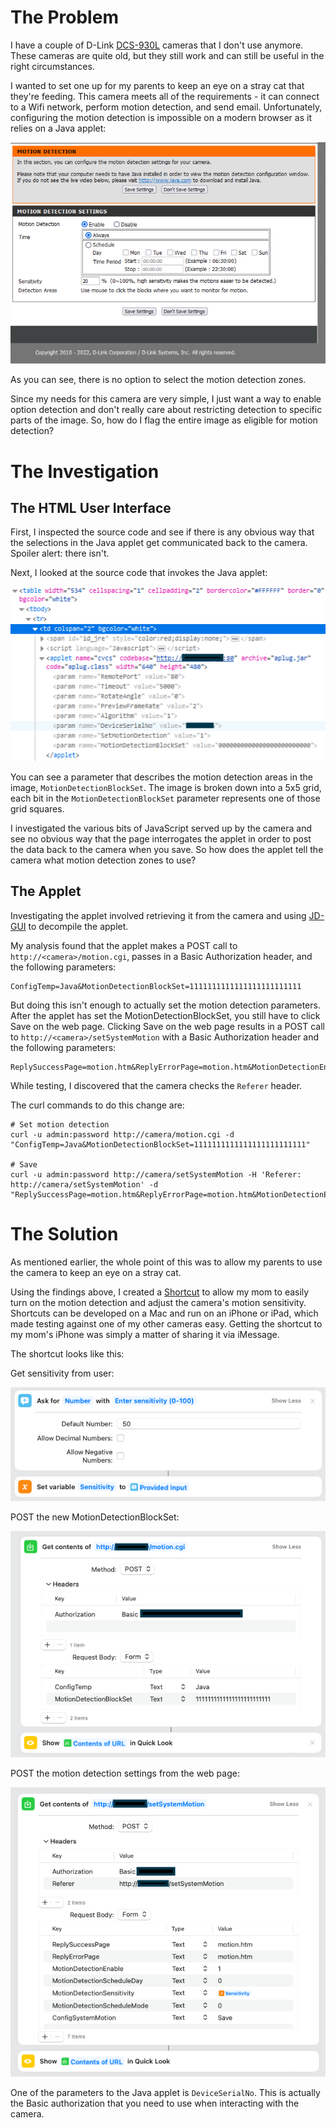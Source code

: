 # The Problem

I have a couple of D-Link [DCS-930L](https://support.dlink.ca/ProductInfo.aspx?m=DCS-930L) cameras that I don't use anymore.  These cameras are quite old, but they still work and can still be useful in the right circumstances.

I wanted to set one up for my parents to keep an eye on a stray cat that they're feeding.  This camera meets all of the requirements - it can connect to a Wifi network, perform motion detection, and send email.  Unfortunately, configuring the motion detection is impossible on a modern browser as it relies on a Java applet:

![Motion detection configuration](img/motion_config.png)

As you can see, there is no option to select the motion detection zones.

Since my needs for this camera are very simple, I just want a way to enable option detection and don't really care about restricting detection to specific parts of the image.  So, how do I flag the entire image as eligible for motion detection?

# The Investigation

## The HTML User Interface

First, I inspected the source code and see if there is any obvious way that the selections in the Java applet get communicated back to the camera.  Spoiler alert:  there isn't.

Next, I looked at the source code that invokes the Java applet:

![Java applet HTML code](img/java_applet.png)

You can see a parameter that describes the motion detection areas in the image, `MotionDetectionBlockSet`.  The image is broken down into a 5x5 grid, each bit in the `MotionDetectionBlockSet` parameter represents one of those grid squares.

I investigated the various bits of JavaScript served up by the camera and see no obvious way that the page interrogates the applet in order to post the data back to the camera when you save.  So how does the applet tell the camera what motion detection zones to use?

## The Applet

Investigating the applet involved retrieving it from the camera and using [JD-GUI](https://github.com/java-decompiler/jd-gui) to decompile the applet.

My analysis found that the applet makes a POST call to `http://<camera>/motion.cgi`, passes in a Basic Authorization header, and the following parameters:

```
ConfigTemp=Java&MotionDetectionBlockSet=1111111111111111111111111
```

But doing this isn't enough to actually set the motion detection parameters.  After the applet has set the MotionDetectionBlockSet, you still have to click Save on the web page.  Clicking Save on the web page results in a POST call to `http://<camera>/setSystemMotion` with a Basic Authorization header and the following parameters:

```
ReplySuccessPage=motion.htm&ReplyErrorPage=motion.htm&MotionDetectionEnable=1&MotionDetectionScheduleDay=0&MotionDetectionScheduleMode=0&MotionDetectionSensitivity=90&ConfigSystemMotion=Save
```

While testing, I discovered that the camera checks the `Referer` header.

The curl commands to do this change are:

```
# Set motion detection
curl -u admin:password http://camera/motion.cgi -d "ConfigTemp=Java&MotionDetectionBlockSet=1111111111111111111111111"

# Save
curl -u admin:password http://camera/setSystemMotion -H 'Referer: http://camera/setSystemMotion' -d "ReplySuccessPage=motion.htm&ReplyErrorPage=motion.htm&MotionDetectionEnable=1&MotionDetectionScheduleDay=0&MotionDetectionScheduleMode=0&MotionDetectionSensitivity=90&ConfigSystemMotion=Save"
```

# The Solution

As mentioned earlier, the whole point of this was to allow my parents to use the camera to keep an eye on a stray cat.

Using the findings above, I created a [Shortcut](https://apps.apple.com/app/shortcuts/id915249334) to allow my mom to easily turn on the motion detection and adjust the camera's motion sensitivity.  Shortcuts can be developed on a Mac and run on an iPhone or iPad, which made testing against one of my other cameras easy.  Getting the shortcut to my mom's iPhone was simply a matter of sharing it via iMessage.

The shortcut looks like this:

Get sensitivity from user:

![Shortcut](img/shortcut_1.png)

POST the new MotionDetectionBlockSet:

![Shortcut](img/shortcut_2.png)

POST the motion detection settings from the web page:

![Shortcut](img/shortcut_3.png)

One of the parameters to the Java applet is `DeviceSerialNo`.  This is actually the Basic authorization that you need to use when interacting with the camera.